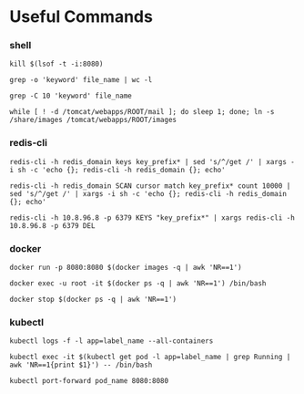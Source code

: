 # Useful Commands

### shell

```
kill $(lsof -t -i:8080)
```

```
grep -o 'keyword' file_name | wc -l
```
```
grep -C 10 'keyword' file_name
```

```
while [ ! -d /tomcat/webapps/ROOT/mail ]; do sleep 1; done; ln -s /share/images /tomcat/webapps/ROOT/images
```

### redis-cli
```
redis-cli -h redis_domain keys key_prefix* | sed 's/^/get /' | xargs -i sh -c 'echo {}; redis-cli -h redis_domain {}; echo'
```

```
redis-cli -h redis_domain SCAN cursor match key_prefix* count 10000 | sed 's/^/get /' | xargs -i sh -c 'echo {}; redis-cli -h redis_domain {}; echo'
```

```
redis-cli -h 10.8.96.8 -p 6379 KEYS "key_prefix*" | xargs redis-cli -h 10.8.96.8 -p 6379 DEL
```

### docker
```
docker run -p 8080:8080 $(docker images -q | awk 'NR==1')
```
```
docker exec -u root -it $(docker ps -q | awk 'NR==1') /bin/bash
```
```
docker stop $(docker ps -q | awk 'NR==1')
```

### kubectl

```
kubectl logs -f -l app=label_name --all-containers
```

```
kubectl exec -it $(kubectl get pod -l app=label_name | grep Running | awk 'NR==1{print $1}') -- /bin/bash
```

```
kubectl port-forward pod_name 8080:8080
```
